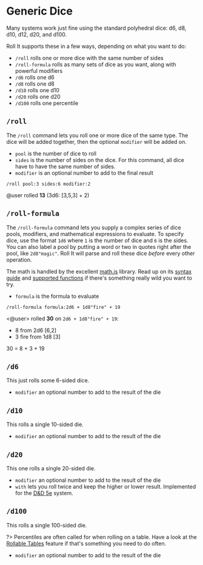 # Generic Dice

Many systems work just fine using the standard polyhedral dice: d6, d8, d10, d12, d20, and d100.

Roll It supports these in a few ways, depending on what you want to do:

* `/roll` rolls one or more dice with the same number of sides
* `/roll-formula` rolls as many sets of dice as you want, along with powerful modifiers
* `/d6` rolls one d6
* `/d8` rolls one d8
* `/d10` rolls one d10
* `/d20` rolls one d20
* `/d100` rolls one percentile

## `/roll`

The `/roll` command lets you roll one or more dice of the same type. The dice will be added together, then the optional `modifier` will be added on.

* `pool` is the number of dice to roll
* `sides` is the number of sides on the dice. For this command, all dice have to have the same number of sides.
* `modifier` is an optional number to add to the final result

<!-- panels:start -->
<!-- div:left-panel -->
```invocation
/roll pool:3 sides:6 modifier:2
```
<!-- div:right-panel -->
@user rolled **13** (3d6: [3,5,3] + 2)
<!-- panels:end -->

## `/roll-formula`

The `/roll-formula` command lets you supply a complex series of dice pools, modifiers, and mathematical expressions to evaluate. To specify dice, use the format `1d6` where `1` is the number of dice and `6` is the sides. You can also label a pool by putting a word or two in quotes right after the pool, like `2d8"magic"`. Roll It will parse and roll these dice *before* every other operation.

The math is handled by the excellent [math.js](https://mathjs.org) library. Read up on its [syntax guide](https://mathjs.org/docs/expressions/syntax.html) and [supported functions](https://mathjs.org/docs/reference/functions.html) if there's something really wild you want to try.

* `formula` is the formula to evaluate

<!-- panels:start -->
<!-- div:left-panel -->
```invocation
/roll-formula formula:2d6 + 1d8"fire" + 19
```
<!-- div:right-panel -->
<@user> rolled **30** on `2d6 + 1d8"fire" + 19`:
<ul class="indented-lines">
<li>8 from 2d6 [6,2]</li>
<li>3 fire from 1d8 [3]</li>
</ul>
30 = 8 + 3 + 19
<!-- panels:end -->

## `/d6`

This just rolls some 6-sided dice.

* `modifier` an optional number to add to the result of the die

## `/d10`

This rolls a single 10-sided die.

* `modifier` an optional number to add to the result of the die

## `/d20`

This one rolls a single 20-sided die.

* `modifier` an optional number to add to the result of the die
* `with` lets you roll twice and keep the higher or lower result. Implemented for the [D&D 5e](/systems/dnd5e) system.

## `/d100`

This rolls a single 100-sided die.

?> Percentiles are often called for when rolling on a table. Have a look at the [Rollable Tables](/features/tables) feature if that's something you need to do often.

* `modifier` an optional number to add to the result of the die
